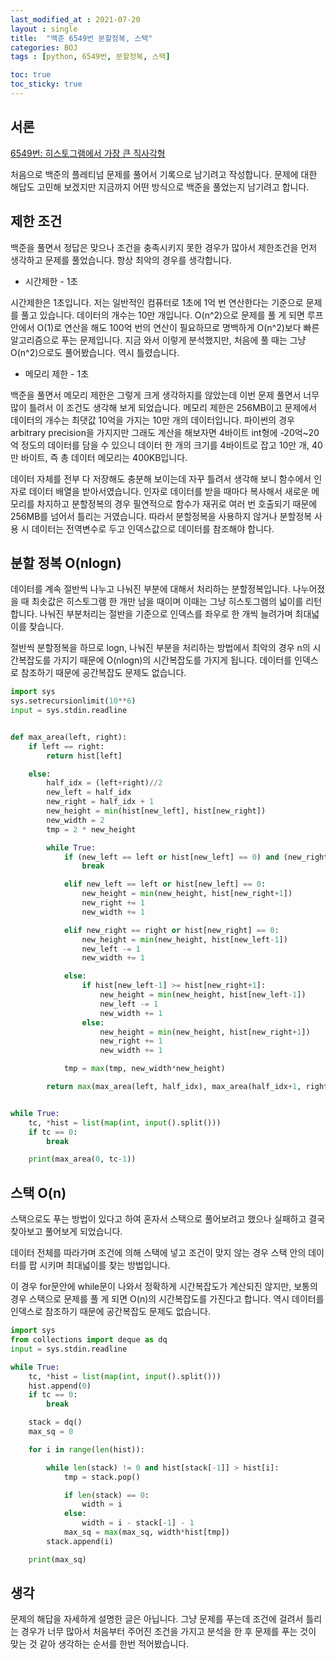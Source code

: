 ```yaml
---
last_modified_at : 2021-07-20
layout : single
title:  "백준 6549번 분할정복, 스택"
categories: BOJ
tags : [python, 6549번, 분할정복, 스택]

toc: true
toc_sticky: true
---
```

## 서론
<a href='https://www.acmicpc.net/problem/6549'>6549번: 히스토그램에서 가장 큰 직사각형</a>

처음으로 백준의 플레티넘 문제를 풀어서 기록으로 남기려고 작성합니다. 문제에 대한 해답도 고민해 보겠지만 지금까지 어떤 방식으로 백준을 풀었는지 남기려고 합니다.

## 제한 조건
백준을 풀면서 정답은 맞으나 조건을 충족시키지 못한 경우가 많아서 제한조건을 먼저 생각하고 문제를 풀었습니다. 항상 최악의 경우를 생각합니다.
<ul>
  <li>시간제한 - 1초</li>
</ul>
시간제한은 1초입니다. 저는 일반적인 컴퓨터로 1초에 1억 번 연산한다는 기준으로 문제를 풀고 있습니다. 데이터의 개수는 10만 개입니다. O(n^2)으로 문제를 풀 게 되면 루프 안에서 O(1)로 연산을 해도 100억 번의 연산이 필요하므로 명백하게 O(n^2)보다 빠른 알고리즘으로 푸는 문제입니다. 지금 와서 이렇게 분석했지만, 처음에 풀 때는 그냥 O(n^2)으로도 풀어봤습니다. 역시 틀렸습니다.
<ul>
  <li>메모리 제한 - 1초</li>
</ul>
백준을 풀면서 메모리 제한은 그렇게 크게 생각하지를 않았는데 이번 문제 풀면서 너무 많이 틀려서 이 조건도 생각해 보게 되었습니다. 메모리 제한은 256MB이고 문제에서 데이터의 개수는 최댓값 10억을 가지는 10만 개의 데이터입니다. 파이썬의 경우 arbitrary precision을 가지지만 그래도 계산을 해보자면 4바이트 int형에 -20억~20억 정도의 데이터를 담을 수 있으니 데이터 한 개의 크기를 4바이트로 잡고 10만 개, 40만 바이트, 즉 총 데이터 메모리는 400KB입니다.  

데이터 자체를 전부 다 저장해도 충분해 보이는데 자꾸 틀려서 생각해 보니 함수에서 인자로 데이터 배열을 받아서였습니다. 인자로 데이터를 받을 때마다 복사해서 새로운 메모리를 차지하고 분할정복의 경우 필연적으로 함수가 재귀로 여러 번 호출되기 때문에 256MB를 넘어서 틀리는 거였습니다. 따라서 분할정복을 사용하지 않거나 분할정복 사용 시 데이터는 전역변수로 두고 인덱스값으로 데이터를 참조해야 합니다.

## 분할 정복 O(nlogn)
데이터를 계속 절반씩 나누고 나눠진 부분에 대해서 처리하는 분할정복입니다. 나누어졌을 때 최솟값은 히스토그램 한 개만 남을 때이며 이때는 그냥 히스토그램의 넓이를 리턴합니다. 나눠진 부분처리는 절반을 기준으로 인덱스를 좌우로 한 개씩 늘려가며 최대넓이를 찾습니다.  

절반씩 분할정복을 하므로 logn, 나눠진 부분을 처리하는 방법에서 최악의 경우 n의 시간복잡도를 가지기 때문에 O(nlogn)의 시간복잡도를 가지게 됩니다. 데이터를 인덱스로 참조하기 때문에 공간복잡도 문제도 없습니다.
```python
import sys
sys.setrecursionlimit(10**6)
input = sys.stdin.readline


def max_area(left, right):
    if left == right:
        return hist[left]

    else:
        half_idx = (left+right)//2
        new_left = half_idx
        new_right = half_idx + 1
        new_height = min(hist[new_left], hist[new_right])
        new_width = 2
        tmp = 2 * new_height

        while True:
            if (new_left == left or hist[new_left] == 0) and (new_right == right or hist[new_right] == 0):
                break

            elif new_left == left or hist[new_left] == 0:
                new_height = min(new_height, hist[new_right+1])
                new_right += 1
                new_width += 1

            elif new_right == right or hist[new_right] == 0:
                new_height = min(new_height, hist[new_left-1])
                new_left -= 1
                new_width += 1

            else:
                if hist[new_left-1] >= hist[new_right+1]:
                    new_height = min(new_height, hist[new_left-1])
                    new_left -= 1
                    new_width += 1
                else:
                    new_height = min(new_height, hist[new_right+1])
                    new_right += 1
                    new_width += 1

            tmp = max(tmp, new_width*new_height)

        return max(max_area(left, half_idx), max_area(half_idx+1, right), tmp)


while True:
    tc, *hist = list(map(int, input().split()))
    if tc == 0:
        break

    print(max_area(0, tc-1))
```

## 스택 O(n)
스택으로도 푸는 방법이 있다고 하여 혼자서 스택으로 풀어보려고 했으나 실패하고 결국 찾아보고 풀어보게 되었습니다.  

데이터 전체를 따라가며 조건에 의해 스택에 넣고 조건이 맞지 않는 경우 스택 안의 데이터를 팝 시키며 최대넓이를 찾는 방법입니다.  

이 경우 for문안에 while문이 나와서 정확하게 시간복잡도가 계산되진 않지만, 보통의 경우 스택으로 문제를 풀 게 되면 O(n)의 시간복잡도를 가진다고 합니다. 역시 데이터를 인덱스로 참조하기 때문에 공간복잡도 문제도 없습니다.
```python
import sys
from collections import deque as dq
input = sys.stdin.readline

while True:
    tc, *hist = list(map(int, input().split()))
    hist.append(0)
    if tc == 0:
        break

    stack = dq()
    max_sq = 0

    for i in range(len(hist)):

        while len(stack) != 0 and hist[stack[-1]] > hist[i]:
            tmp = stack.pop()

            if len(stack) == 0:
                width = i
            else:
                width = i - stack[-1] - 1
            max_sq = max(max_sq, width*hist[tmp])
        stack.append(i)

    print(max_sq)
```

## 생각
문제의 해답을 자세하게 설명한 글은 아닙니다. 그냥 문제를 푸는데 조건에 걸려서 틀리는 경우가 너무 많아서 처음부터 주어진 조건을 가지고 분석을 한 후 문제를 푸는 것이 맞는 것 같아 생각하는 순서를 한번 적어봤습니다.
